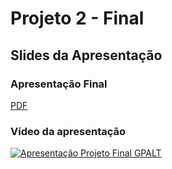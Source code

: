 # Projeto 2 - Final
## Slides da Apresentação
### Apresentação Final
[PDF](./assets/apresentacao_final.pdf)
### Vídeo da apresentação
[![Apresentação Projeto Final GPALT](./assets/img)](./assets/video_apresentacao.mp4 "Apresentação Projeto Final GPALT")